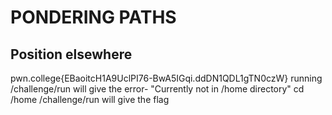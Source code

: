 # PONDERING PATHS 
## Position elsewhere
pwn.college{EBaoitcH1A9UclPI76-BwA5IGqi.ddDN1QDL1gTN0czW}
running /challenge/run will give the error- "Currently not in /home directory"
cd /home
/challenge/run
will give the flag
